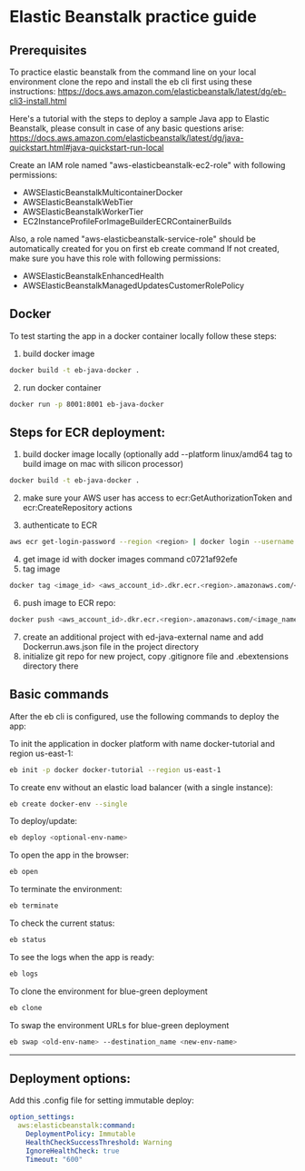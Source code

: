 # Elastic Beanstalk practice guide

## Prerequisites

To practice elastic beanstalk from the command line on your local environment clone the repo and install the eb cli first using these instructions:
https://docs.aws.amazon.com/elasticbeanstalk/latest/dg/eb-cli3-install.html

Here's a tutorial with the steps to deploy a sample Java app to Elastic Beanstalk, please consult in case of any basic questions arise:
https://docs.aws.amazon.com/elasticbeanstalk/latest/dg/java-quickstart.html#java-quickstart-run-local

Create an IAM role named "aws-elasticbeanstalk-ec2-role" with following permissions:
- AWSElasticBeanstalkMulticontainerDocker
- AWSElasticBeanstalkWebTier
- AWSElasticBeanstalkWorkerTier
- EC2InstanceProfileForImageBuilderECRContainerBuilds

Also, a role named "aws-elasticbeanstalk-service-role" should be automatically created for you on first eb create command
If not created, make sure you have this role with following permissions:
- AWSElasticBeanstalkEnhancedHealth
- AWSElasticBeanstalkManagedUpdatesCustomerRolePolicy

## Docker

To test starting the app in a docker container locally follow these steps:
1. build docker image 
```bash
docker build -t eb-java-docker . 
```
2. run  docker container 
```bash
docker run -p 8001:8001 eb-java-docker
```

## Steps for ECR deployment:

1. build docker image locally (optionally add --platform linux/amd64 tag to build image on mac with silicon processor)
```bash
docker build -t eb-java-docker . 
```

2. make sure your AWS user has access to ecr:GetAuthorizationToken and ecr:CreateRepository actions

3. authenticate to ECR
```bash
aws ecr get-login-password --region <region> | docker login --username AWS --password-stdin <aws_account_id>.dkr.ecr.<region>.amazonaws.com
```

4. get image id with docker images command
   c0721af92efe
5. tag image
```bash
docker tag <image_id> <aws_account_id>.dkr.ecr.<region>.amazonaws.com/<image_name>
```

6. push image to ECR repo:
```bash
docker push <aws_account_id>.dkr.ecr.<region>.amazonaws.com/<image_name>
```

7. create an additional project with ed-java-external name and add Dockerrun.aws.json file in the project directory
8. initialize git repo for new project, copy .gitignore file and .ebextensions directory there

## Basic commands

After the eb cli is configured, use the following commands to deploy the app:

To init the application in docker platform with name docker-tutorial and region us-east-1:
```bash
eb init -p docker docker-tutorial --region us-east-1
```

To create env without an elastic load balancer (with a single instance):
```bash
eb create docker-env --single     
```


To deploy/update:
```bash
eb deploy <optional-env-name>
```

To open the app in the browser:
```bash
eb open
```

To terminate the environment:
```bash
eb terminate
```

To check the current status:
```bash
eb status
```

To see the logs when the app is ready:
```bash
eb logs
```

To clone the environment for blue-green deployment
```bash
eb clone
```

To swap the environment URLs for blue-green deployment
```bash
eb swap <old-env-name> --destination_name <new-env-name>
```

***
## Deployment options:

Add this .config file for setting immutable deploy:
```yaml
option_settings:
  aws:elasticbeanstalk:command:
    DeploymentPolicy: Immutable
    HealthCheckSuccessThreshold: Warning
    IgnoreHealthCheck: true
    Timeout: "600"
```

